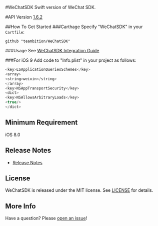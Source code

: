 #WeChatSDK
Swift version of WeChat SDK.

#API Version
[1.6.2](https://open.weixin.qq.com/cgi-bin/showdocument?action=dir_list&t=resource/res_list&verify=1&id=open1419319164&token=&lang=zh_CN)

##How To Get Started
###Carthage
Specify "WeChatSDK" in your ```Cartfile```:
```ogdl 
github "teambition/WeChatSDK"
```

###Usage
See [WeChatSDK Integration Guide](https://open.weixin.qq.com/cgi-bin/showdocument?action=dir_list&t=resource/res_list&verify=1&id=1417694084&token=&lang=zh_CN)

###For iOS 9
Add code to "Info.plist" in your project as follows:
```swift
<key>LSApplicationQueriesSchemes</key>
<array>
<string>weixin</string>
</array>
<key>NSAppTransportSecurity</key>
<dict>
<key>NSAllowsArbitraryLoads</key>
<true/>
</dict>
```

## Minimum Requirement
iOS 8.0

## Release Notes
* [Release Notes](https://github.com/teambition/WeChatSDK/releases)

## License
WeChatSDK is released under the MIT license. See [LICENSE](https://github.com/teambition/WeChatSDK/blob/master/LICENSE.md) for details.

## More Info
Have a question? Please [open an issue](https://github.com/teambition/WeChatSDK/issues/new)!

